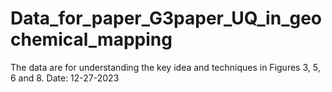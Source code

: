 # Data_for_paper_G3paper_UQ_in_geochemical_mapping


The data are for understanding the key idea and techniques in Figures 3, 5, 6 and 8.
Date: 12-27-2023

